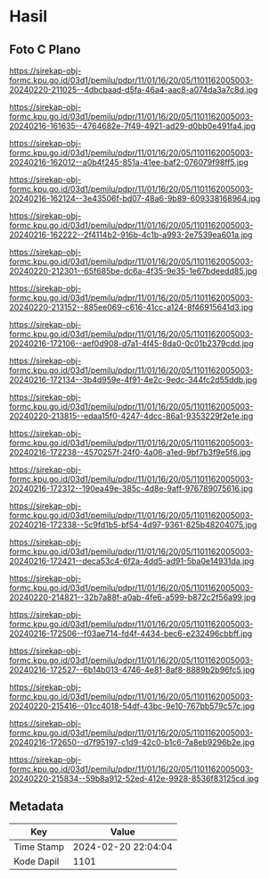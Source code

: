 # Hasil

## Foto C Plano

https://sirekap-obj-formc.kpu.go.id/03d1/pemilu/pdpr/11/01/16/20/05/1101162005003-20240220-211025--4dbcbaad-d5fa-46a4-aac8-a074da3a7c8d.jpg

https://sirekap-obj-formc.kpu.go.id/03d1/pemilu/pdpr/11/01/16/20/05/1101162005003-20240216-161635--4764682e-7f49-4921-ad29-d0bb0e491fa4.jpg

https://sirekap-obj-formc.kpu.go.id/03d1/pemilu/pdpr/11/01/16/20/05/1101162005003-20240216-162012--a0b4f245-851a-41ee-baf2-076079f98ff5.jpg

https://sirekap-obj-formc.kpu.go.id/03d1/pemilu/pdpr/11/01/16/20/05/1101162005003-20240216-162124--3e43506f-bd07-48a6-9b89-609338168964.jpg

https://sirekap-obj-formc.kpu.go.id/03d1/pemilu/pdpr/11/01/16/20/05/1101162005003-20240216-162222--2f4114b2-916b-4c1b-a993-2e7539ea601a.jpg

https://sirekap-obj-formc.kpu.go.id/03d1/pemilu/pdpr/11/01/16/20/05/1101162005003-20240220-212301--65f685be-dc6a-4f35-9e35-1e67bdeedd85.jpg

https://sirekap-obj-formc.kpu.go.id/03d1/pemilu/pdpr/11/01/16/20/05/1101162005003-20240220-213152--885ee069-c616-41cc-a124-8f46915641d3.jpg

https://sirekap-obj-formc.kpu.go.id/03d1/pemilu/pdpr/11/01/16/20/05/1101162005003-20240216-172106--aef0d908-d7a1-4f45-8da0-0c01b2379cdd.jpg

https://sirekap-obj-formc.kpu.go.id/03d1/pemilu/pdpr/11/01/16/20/05/1101162005003-20240216-172134--3b4d959e-4f91-4e2c-9edc-344fc2d55ddb.jpg

https://sirekap-obj-formc.kpu.go.id/03d1/pemilu/pdpr/11/01/16/20/05/1101162005003-20240220-213815--edaa15f0-4247-4dcc-86a1-9353229f2e1e.jpg

https://sirekap-obj-formc.kpu.go.id/03d1/pemilu/pdpr/11/01/16/20/05/1101162005003-20240216-172238--4570257f-24f0-4a06-a1ed-9bf7b3f9e5f6.jpg

https://sirekap-obj-formc.kpu.go.id/03d1/pemilu/pdpr/11/01/16/20/05/1101162005003-20240216-172312--190ea49e-385c-4d8e-9aff-976789075616.jpg

https://sirekap-obj-formc.kpu.go.id/03d1/pemilu/pdpr/11/01/16/20/05/1101162005003-20240216-172338--5c9fd1b5-bf54-4d97-9361-825b48204075.jpg

https://sirekap-obj-formc.kpu.go.id/03d1/pemilu/pdpr/11/01/16/20/05/1101162005003-20240216-172421--deca53c4-6f2a-4dd5-ad91-5ba0e14931da.jpg

https://sirekap-obj-formc.kpu.go.id/03d1/pemilu/pdpr/11/01/16/20/05/1101162005003-20240220-214821--32b7a88f-a0ab-4fe6-a599-b872c2f56a99.jpg

https://sirekap-obj-formc.kpu.go.id/03d1/pemilu/pdpr/11/01/16/20/05/1101162005003-20240216-172506--f03ae714-fd4f-4434-bec6-e232496cbbff.jpg

https://sirekap-obj-formc.kpu.go.id/03d1/pemilu/pdpr/11/01/16/20/05/1101162005003-20240216-172527--6b14b013-4746-4e81-8af8-8889b2b96fc5.jpg

https://sirekap-obj-formc.kpu.go.id/03d1/pemilu/pdpr/11/01/16/20/05/1101162005003-20240220-215416--01cc4018-54df-43bc-9e10-767bb579c57c.jpg

https://sirekap-obj-formc.kpu.go.id/03d1/pemilu/pdpr/11/01/16/20/05/1101162005003-20240216-172650--d7f95197-c1d9-42c0-b1c6-7a8eb9296b2e.jpg

https://sirekap-obj-formc.kpu.go.id/03d1/pemilu/pdpr/11/01/16/20/05/1101162005003-20240220-215834--59b8a912-52ed-412e-9928-8536f83125cd.jpg


## Metadata

| Key        | Value               |
| ---------- | ------------------- |
| Time Stamp | 2024-02-20 22:04:04 |
| Kode Dapil | 1101                |




